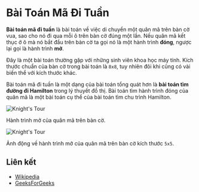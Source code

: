 # Bài Toán Mã Đi Tuần

**Bài toán mã đi tuần** là bài toán về việc di chuyển một quân mã trên bàn cờ vua, sao cho nó đi qua mỗi ô trên bàn cờ đúng một lần. Nếu quân mã kết thục ở ô mà nó bắt đầu trên bàn cờ ta gọi nó là một hành trình **đóng**, ngược lại gọi là hành trình **mở**.

Đây là một bài toán thường gặp với những sinh viên khoa học máy tính. Kích thước chuẩn của bàn cờ trong bài toán là `8x8`, tuy nhiên đôi khi cũng có vài biến thể với kích thước khác.

Bài toán mã đi tuần là một dạng của bài toán tổng quát hơn là **bài toán tìm đường đi Hamilton** trong l‎ý thuyết đồ thị. Bài toán tìm hành trình đóng của quân mã là một bài toán cụ thể của bài toán tìm chu trình Hamilton.

![Knight's Tour](https://upload.wikimedia.org/wikipedia/commons/d/da/Knight%27s_tour_anim_2.gif)

Hành trình mở của quân mã trên bàn cờ.

![Knight's Tour](https://upload.wikimedia.org/wikipedia/commons/c/ca/Knights-Tour-Animation.gif)

Ảnh động về hành trình mở của quân mã trên bàn cờ kích thước `5x5`.

## Liên kết

- [Wikipedia](https://en.wikipedia.org/wiki/Knight%27s_tour)
- [GeeksForGeeks](https://www.geeksforgeeks.org/backtracking-set-1-the-knights-tour-problem/)
